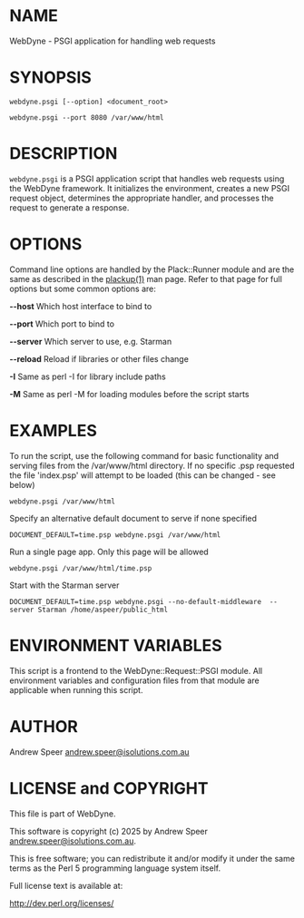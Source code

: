 
# NAME

WebDyne - PSGI application for handling web requests

# SYNOPSIS

`webdyne.psgi [--option] <document_root>`

`webdyne.psgi --port 8080 /var/www/html` 

# DESCRIPTION

`webdyne.psgi` is a PSGI application script that handles web requests using the WebDyne framework. It initializes the environment, creates a new PSGI request object, determines the appropriate handler, and processes the request to generate a response.

# OPTIONS

Command line options are handled by the Plack::Runner module and are the same as described in the [plackup(1)](man:plackup(1)) man page. Refer to that page for full options but some common options are:

**--host** Which host interface to bind to

**--port** Which port to bind to

**--server** Which server to use, e.g. Starman

**--reload** Reload if libraries or other files change

**-I** Same as perl -I for library include paths

**-M** Same as perl -M for loading modules before the script starts


# EXAMPLES

To run the script, use the following command for basic functionality and serving files from the /var/www/html directory. If no specific .psp requested the file 'index.psp' will attempt to be loaded (this can be changed - see below)

`webdyne.psgi /var/www/html`

Specify an alternative default document to serve if none specified

`DOCUMENT_DEFAULT=time.psp webdyne.psgi /var/www/html`

Run a single page app. Only this page will be allowed

`webdyne.psgi /var/www/html/time.psp`

Start with the Starman server

`DOCUMENT_DEFAULT=time.psp webdyne.psgi --no-default-middleware  --server Starman /home/aspeer/public_html`

# ENVIRONMENT VARIABLES

This script is a frontend to the WebDyne::Request::PSGI module. All environment variables and configuration files from that module are applicable when running this script.

# AUTHOR

Andrew Speer <andrew.speer@isolutions.com.au>

# LICENSE and COPYRIGHT

This file is part of WebDyne.

This software is copyright (c) 2025 by Andrew Speer <andrew.speer@isolutions.com.au>.

This is free software; you can redistribute it and/or modify it under
the same terms as the Perl 5 programming language system itself.

Full license text is available at:

<http://dev.perl.org/licenses/>